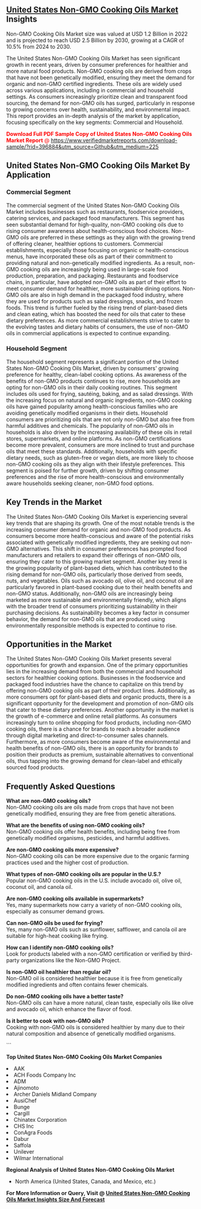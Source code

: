 <h2><a href="https://www.verifiedmarketreports.com/download-sample/?rid=396884&amp;utm_source=Github&amp;utm_medium=225" target="_blank">United States Non-GMO Cooking Oils Market</a> Insights</h2><p>Non-GMO Cooking Oils Market size was valued at USD 1.2 Billion in 2022 and is projected to reach USD 2.5 Billion by 2030, growing at a CAGR of 10.5% from 2024 to 2030.</p><p> <p>The United States Non-GMO Cooking Oils Market has seen significant growth in recent years, driven by consumer preferences for healthier and more natural food products. Non-GMO cooking oils are derived from crops that have not been genetically modified, ensuring they meet the demand for organic and non-GMO certified ingredients. These oils are widely used across various applications, including in commercial and household settings. As consumers increasingly prioritize clean and transparent food sourcing, the demand for non-GMO oils has surged, particularly in response to growing concerns over health, sustainability, and environmental impact. This report provides an in-depth analysis of the market by application, focusing specifically on the key segments: Commercial and Household. <p><span class=""><span style="color: #ff0000;"><strong>Download Full PDF Sample Copy of United States Non-GMO Cooking Oils Market Report</strong> @ </span><a href="https://www.verifiedmarketreports.com/download-sample/?rid=396884&amp;utm_source=Github&amp;utm_medium=225" target="_blank">https://www.verifiedmarketreports.com/download-sample/?rid=396884&amp;utm_source=Github&amp;utm_medium=225</a></span></p></p> <h2>United States Non-GMO Cooking Oils Market By Application</h2> <h3>Commercial Segment</h3> <p>The commercial segment of the United States Non-GMO Cooking Oils Market includes businesses such as restaurants, foodservice providers, catering services, and packaged food manufacturers. This segment has seen substantial demand for high-quality, non-GMO cooking oils due to rising consumer awareness about health-conscious food choices. Non-GMO oils are preferred in these settings as they align with the growing trend of offering cleaner, healthier options to customers. Commercial establishments, especially those focusing on organic or health-conscious menus, have incorporated these oils as part of their commitment to providing natural and non-genetically modified ingredients. As a result, non-GMO cooking oils are increasingly being used in large-scale food production, preparation, and packaging. Restaurants and foodservice chains, in particular, have adopted non-GMO oils as part of their effort to meet consumer demand for healthier, more sustainable dining options. Non-GMO oils are also in high demand in the packaged food industry, where they are used for products such as salad dressings, snacks, and frozen foods. This trend is further fueled by the rising trend of plant-based diets and clean eating, which has boosted the need for oils that cater to these dietary preferences. As more commercial establishments strive to cater to the evolving tastes and dietary habits of consumers, the use of non-GMO oils in commercial applications is expected to continue expanding. <h3>Household Segment</h3> <p>The household segment represents a significant portion of the United States Non-GMO Cooking Oils Market, driven by consumers' growing preference for healthy, clean-label cooking options. As awareness of the benefits of non-GMO products continues to rise, more households are opting for non-GMO oils in their daily cooking routines. This segment includes oils used for frying, sautéing, baking, and as salad dressings. With the increasing focus on natural and organic ingredients, non-GMO cooking oils have gained popularity among health-conscious families who are avoiding genetically modified organisms in their diets. Household consumers are prioritizing oils that are not only non-GMO but also free from harmful additives and chemicals. The popularity of non-GMO oils in households is also driven by the increasing availability of these oils in retail stores, supermarkets, and online platforms. As non-GMO certifications become more prevalent, consumers are more inclined to trust and purchase oils that meet these standards. Additionally, households with specific dietary needs, such as gluten-free or vegan diets, are more likely to choose non-GMO cooking oils as they align with their lifestyle preferences. This segment is poised for further growth, driven by shifting consumer preferences and the rise of more health-conscious and environmentally aware households seeking cleaner, non-GMO food options. <h2>Key Trends in the Market</h2> <p>The United States Non-GMO Cooking Oils Market is experiencing several key trends that are shaping its growth. One of the most notable trends is the increasing consumer demand for organic and non-GMO food products. As consumers become more health-conscious and aware of the potential risks associated with genetically modified ingredients, they are seeking out non-GMO alternatives. This shift in consumer preferences has prompted food manufacturers and retailers to expand their offerings of non-GMO oils, ensuring they cater to this growing market segment. Another key trend is the growing popularity of plant-based diets, which has contributed to the rising demand for non-GMO oils, particularly those derived from seeds, nuts, and vegetables. Oils such as avocado oil, olive oil, and coconut oil are particularly favored in plant-based cooking due to their health benefits and non-GMO status. Additionally, non-GMO oils are increasingly being marketed as more sustainable and environmentally friendly, which aligns with the broader trend of consumers prioritizing sustainability in their purchasing decisions. As sustainability becomes a key factor in consumer behavior, the demand for non-GMO oils that are produced using environmentally responsible methods is expected to continue to rise. <h2>Opportunities in the Market</h2> <p>The United States Non-GMO Cooking Oils Market presents several opportunities for growth and expansion. One of the primary opportunities lies in the increasing demand from both the commercial and household sectors for healthier cooking options. Businesses in the foodservice and packaged food industries have the chance to capitalize on this trend by offering non-GMO cooking oils as part of their product lines. Additionally, as more consumers opt for plant-based diets and organic products, there is a significant opportunity for the development and promotion of non-GMO oils that cater to these dietary preferences. Another opportunity in the market is the growth of e-commerce and online retail platforms. As consumers increasingly turn to online shopping for food products, including non-GMO cooking oils, there is a chance for brands to reach a broader audience through digital marketing and direct-to-consumer sales channels. Furthermore, as more consumers become aware of the environmental and health benefits of non-GMO oils, there is an opportunity for brands to position their products as premium, sustainable alternatives to conventional oils, thus tapping into the growing demand for clean-label and ethically sourced food products. <h2>Frequently Asked Questions</h2> <p><strong>What are non-GMO cooking oils?</strong><br>Non-GMO cooking oils are oils made from crops that have not been genetically modified, ensuring they are free from genetic alterations.</p> <p><strong>What are the benefits of using non-GMO cooking oils?</strong><br>Non-GMO cooking oils offer health benefits, including being free from genetically modified organisms, pesticides, and harmful additives.</p> <p><strong>Are non-GMO cooking oils more expensive?</strong><br>Non-GMO cooking oils can be more expensive due to the organic farming practices used and the higher cost of production.</p> <p><strong>What types of non-GMO cooking oils are popular in the U.S.?</strong><br>Popular non-GMO cooking oils in the U.S. include avocado oil, olive oil, coconut oil, and canola oil.</p> <p><strong>Are non-GMO cooking oils available in supermarkets?</strong><br>Yes, many supermarkets now carry a variety of non-GMO cooking oils, especially as consumer demand grows.</p> <p><strong>Can non-GMO oils be used for frying?</strong><br>Yes, many non-GMO oils such as sunflower, safflower, and canola oil are suitable for high-heat cooking like frying.</p> <p><strong>How can I identify non-GMO cooking oils?</strong><br>Look for products labeled with a non-GMO certification or verified by third-party organizations like the Non-GMO Project.</p> <p><strong>Is non-GMO oil healthier than regular oil?</strong><br>Non-GMO oil is considered healthier because it is free from genetically modified ingredients and often contains fewer chemicals.</p> <p><strong>Do non-GMO cooking oils have a better taste?</strong><br>Non-GMO oils can have a more natural, clean taste, especially oils like olive and avocado oil, which enhance the flavor of food.</p> <p><strong>Is it better to cook with non-GMO oils?</strong><br>Cooking with non-GMO oils is considered healthier by many due to their natural composition and absence of genetically modified organisms.</p> ```</p><p><strong>Top United States Non-GMO Cooking Oils Market Companies</strong></p><div data-test-id=""><p><li>AAK</li><li> ACH Foods Company Inc</li><li> ADM</li><li> Ajinomoto</li><li> Archer Daniels Midland Company</li><li> AusiChef</li><li> Bunge</li><li> Cargill</li><li> Chinatex Corporation</li><li> CHS Inc</li><li> ConAgra Foods</li><li> Dabur</li><li> Saffola</li><li> Unilever</li><li> Wilmar International</li></p><div><strong>Regional Analysis of&nbsp;United States Non-GMO Cooking Oils Market</strong></div><ul><li dir="ltr"><p dir="ltr">North America&nbsp;(United States, Canada, and Mexico, etc.)</p></li></ul><p><strong>For More Information or Query, Visit @&nbsp;</strong><strong><a href="https://www.verifiedmarketreports.com/product/non-gmo-cooking-oils-market/?utm_source=Github&amp;utm_medium=225" target="_blank">United States Non-GMO Cooking Oils Market Insights Size And Forecast</a></strong></p></div>
